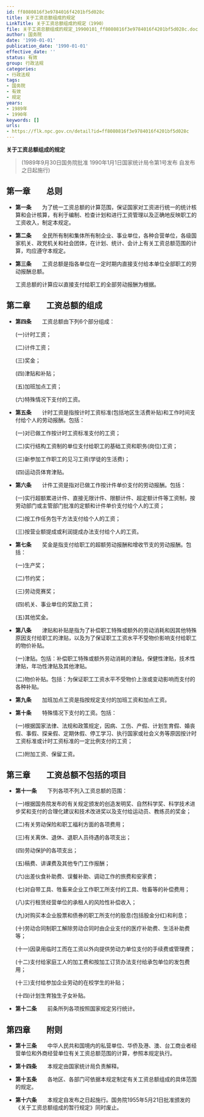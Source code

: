 ```yaml
---
id: ff8080816f3e9784016f4201bf5d028c
title: 关于工资总额组成的规定
LinkTitle: 关于工资总额组成的规定（1990）
file: 关于工资总额组成的规定_19900101_ff8080816f3e9784016f4201bf5d028c.docx
author: 国务院
date: '1990-01-01'
publication_date: '1990-01-01'
effective_date: ''
status: 有效
group: 行政法规
categories:
- 行政法规
tags:
- 国务院
- 有效
- 规定
years:
- 1989年
- 1990年
keywords: []
urls:
- https://flk.npc.gov.cn/detail?id=ff8080816f3e9784016f4201bf5d028c
---
```


**关于工资总额组成的规定**

> (1989年9月30日国务院批准 1990年1月1日国家统计局令第1号发布 自发布之日起施行)

## 第一章　　总则

- **第一条**　　为了统一工资总额的计算范围，保证国家对工资进行统一的统计核算和会计核算，有利于编制、检查计划和进行工资管理以及正确地反映职工的工资收入，制定本规定。

- **第二条**　　全民所有制和集体所有制企业、事业单位，各种合营单位，各级国家机关、政党机关和社会团体，在计划、统计、会计上有关工资总额范围的计算，均应遵守本规定。

- **第三条**　　工资总额是指各单位在一定时期内直接支付给本单位全部职工的劳动报酬总额。

  工资总额的计算应以直接支付给职工的全部劳动报酬为根据。

## 第二章　　工资总额的组成

- **第四条**　　工资总额由下列6个部分组成：

  (一)计时工资；

  (二)计件工资；

  (三)奖金；

  (四)津贴和补贴；

  (五)加班加点工资；

  (六)特殊情况下支付的工资。

- **第五条**　　计时工资是指按计时工资标准(包括地区生活费补贴)和工作时间支付给个人的劳动报酬。包括：

  (一)对已做工作按计时工资标准支付的工资；

  (二)实行结构工资制的单位支付给职工的基础工资和职务(岗位)工资；

  (三)新参加工作职工的见习工资(学徒的生活费)；

  (四)运动员体育津贴。

- **第六条**　　计件工资是指对已做工作按计件单价支付的劳动报酬。包括：

  (一)实行超额累进计件、直接无限计件、限额计件、超定额计件等工资制，按劳动部门或主管部门批准的定额和计件单价支付给个人的工资；

  (二)按工作任务包干方法支付给个人的工资；

  (三)按营业额提成或利润提成办法支付给个人的工资。

- **第七条**　　奖金是指支付给职工的超额劳动报酬和增收节支的劳动报酬。包括：

  (一)生产奖；

  (二)节约奖；

  (三)劳动竞赛奖；

  (四)机关、事业单位的奖励工资；

  (五)其他奖金。

- **第八条**　　津贴和补贴是指为了补偿职工特殊或额外的劳动消耗和因其他特殊原因支付给职工的津贴，以及为了保证职工工资水平不受物价影响支付给职工的物价补贴。

  (一)津贴。包括：补偿职工特殊或额外劳动消耗的津贴，保健性津贴，技术性津贴，年功性津贴及其他津贴。

  (二)物价补贴。包括：为保证职工工资水平不受物价上涨或变动影响而支付的各种补贴。

- **第九条**　　加班加点工资是指按规定支付的加班工资和加点工资。

- **第十条**　　特殊情况下支付的工资。包括：

  (一)根据国家法律、法规和政策规定，因病、工伤、产假、计划生育假、婚丧假、事假、探亲假、定期休假、停工学习、执行国家或社会义务等原因按计时工资标准或计时工资标准的一定比例支付的工资；

  (二)附加工资、保留工资。

## 第三章　　工资总额不包括的项目

- **第十一条**　　下列各项不列入工资总额的范围：

  (一)根据国务院发布的有关规定颁发的创造发明奖、自然科学奖、科学技术进步奖和支付的合理化建议和技术改进奖以及支付给运动员、教练员的奖金；

  (二)有关劳动保险和职工福利方面的各项费用；

  (三)有关离休、退休、退职人员待遇的各项支出；

  (四)劳动保护的各项支出；

  (五)稿费、讲课费及其他专门工作报酬；

  (六)出差伙食补助费、误餐补助、调动工作的旅费和安家费；

  (七)对自带工具、牲畜来企业工作职工所支付的工具、牲畜等的补偿费用；

  (八)实行租赁经营单位的承租人的风险性补偿收入；

  (九)对购买本企业股票和债券的职工所支付的股息(包括股金分红)和利息；

  (十)劳动合同制职工解除劳动合同时由企业支付的医疗补助费、生活补助费等；

  (十一)因录用临时工而在工资以外向提供劳动力单位支付的手续费或管理费；

  (十二)支付给家庭工人的加工费和按加工订货办法支付给承包单位的发包费用；

  (十三)支付给参加企业劳动的在校学生的补贴；

  (十四)计划生育独生子女补贴。

- **第十二条**　　前条所列各项按照国家规定另行统计。

## 第四章　　附则

- **第十三条**　　中华人民共和国境内的私营单位、华侨及港、澳、台工商业者经营单位和外商经营单位有关工资总额范围的计算，参照本规定执行。

- **第十四条**　　本规定由国家统计局负责解释。

- **第十五条**　　各地区、各部门可依据本规定制定有关工资总额组成的具体范围的规定。

- **第十六条**　　本规定自发布之日起施行。国务院1955年5月21日批准颁发的《关于工资总额组成的暂行规定》同时废止。
